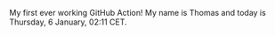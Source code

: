 My first ever working GitHub Action!
My name is Thomas and today is Thursday, 6 January, 02:11 CET. 
